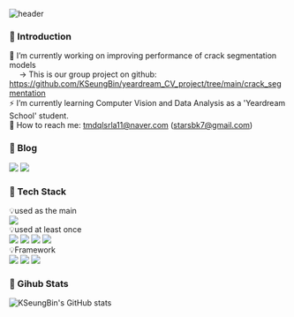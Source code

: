 ![header](https://capsule-render.vercel.app/api?type=waving&color=gradient&customColorList=23,25,26,27,30&height=300&section=header&text=Hello%20There&fontSize=70&desc=Seungbin's%20Github%20Profile)  

### 👋 Introduction
 🎯 I’m currently working on improving performance of crack segmentation models  
 &emsp;   → This is our group project on github: https://github.com/KSeungBin/yeardream_CV_project/tree/main/crack_segmentation  
 ⚡ I’m currently learning Computer Vision and Data Analysis as a 'Yeardream School' student.  
 📧 How to reach me: tmdqlsrla11@naver.com (starsbk7@gmail.com)  

### 🌱 Blog
<a href="https://www.notion.so/WELCOME-TO-BEAN-PAGE-3cb2481775c348fab91e4ae25687f8e4" target="_blank"><img src="https://img.shields.io/badge/DevBlog-000000?style=flat-square&logo=Notion&logoColor=white"/></a>
<a href="https://hits.seeyoufarm.com"><img src="https://hits.seeyoufarm.com/api/count/incr/badge.svg?url=https%3A%2F%2Fgithub.com%2FKSeungBin&count_bg=%2379C83D&title_bg=%23555555&icon=&icon_color=%23E7E7E7&title=hits&edge_flat=false"/></a>  



### 🔭 Tech Stack
💡used as the main   
<img src="https://img.shields.io/badge/Python-3776AB?style=for-the-badge&logo=Python&logoColor=white">  
💡used at least once  
<img src="https://img.shields.io/badge/MySQL-4479A1?style=for-the-badge&logo=MySQL&logoColor=white">
<img src="https://img.shields.io/badge/Linux-FCC624?style=for-the-badge&logo=Linux&logoColor=white">
<img src="https://img.shields.io/badge/MongoDB-47A248?style=for-the-badge&logo=MongoDB&logoColor=white">
<img src="https://img.shields.io/badge/AmazonAWS-232F3E?style=for-the-badge&logo=AmazonAWS&logoColor=white">  
💡Framework  
<img src="https://img.shields.io/badge/TensorFlow-FF6F00?style=for-the-badge&logo=TensorFlow&logoColor=white">
<img src="https://img.shields.io/badge/Keras-D00000?style=for-the-badge&logo=Keras&logoColor=white">
<img src="https://img.shields.io/badge/PytorchLightning-792EE5?style=for-the-badge&logo=PytorchLightning&logoColor=white">

### 🎨 Gihub Stats 
![KSeungBin's GitHub stats](https://github-readme-stats.vercel.app/api?username=KSeungBin&show_icons=true&theme=radical)
